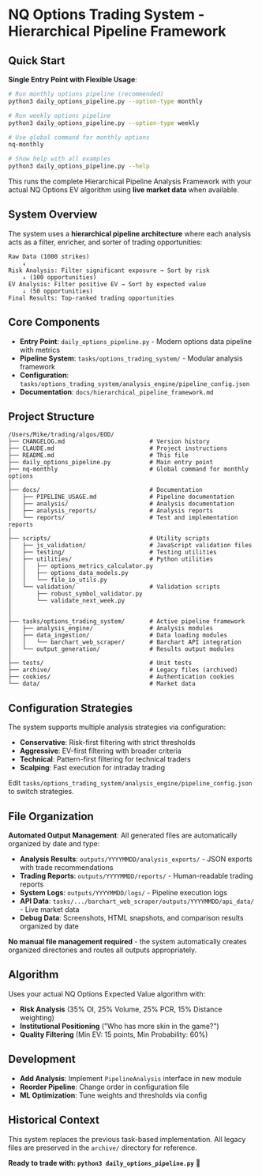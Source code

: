 # NQ Options Trading System - Hierarchical Pipeline Framework

## Quick Start

**Single Entry Point with Flexible Usage**:

```bash
# Run monthly options pipeline (recommended)
python3 daily_options_pipeline.py --option-type monthly

# Run weekly options pipeline  
python3 daily_options_pipeline.py --option-type weekly

# Use global command for monthly options
nq-monthly

# Show help with all examples
python3 daily_options_pipeline.py --help
```

This runs the complete Hierarchical Pipeline Analysis Framework with your actual NQ Options EV algorithm using **live market data** when available.

## System Overview

The system uses a **hierarchical pipeline architecture** where each analysis acts as a filter, enricher, and sorter of trading opportunities:

```
Raw Data (1000 strikes) 
    ↓
Risk Analysis: Filter significant exposure → Sort by risk
    ↓ (100 opportunities)
EV Analysis: Filter positive EV → Sort by expected value  
    ↓ (50 opportunities)
Final Results: Top-ranked trading opportunities
```

## Core Components

- **Entry Point**: `daily_options_pipeline.py` - Modern options data pipeline with metrics
- **Pipeline System**: `tasks/options_trading_system/` - Modular analysis framework
- **Configuration**: `tasks/options_trading_system/analysis_engine/pipeline_config.json`
- **Documentation**: `docs/hierarchical_pipeline_framework.md`

## Project Structure

```
/Users/Mike/trading/algos/EOD/
├── CHANGELOG.md                        # Version history
├── CLAUDE.md                           # Project instructions
├── README.md                           # This file
├── daily_options_pipeline.py           # Main entry point
├── nq-monthly                          # Global command for monthly options
│
├── docs/                               # Documentation
│   ├── PIPELINE_USAGE.md               # Pipeline documentation
│   ├── analysis/                       # Analysis documentation
│   ├── analysis_reports/               # Analysis reports
│   └── reports/                        # Test and implementation reports
│
├── scripts/                            # Utility scripts
│   ├── js_validation/                  # JavaScript validation files
│   ├── testing/                        # Testing utilities
│   ├── utilities/                      # Python utilities
│   │   ├── options_metrics_calculator.py
│   │   ├── options_data_models.py
│   │   └── file_io_utils.py
│   └── validation/                     # Validation scripts
│       ├── robust_symbol_validator.py
│       └── validate_next_week.py
│
│
├── tasks/options_trading_system/       # Active pipeline framework
│   ├── analysis_engine/                # Analysis modules
│   ├── data_ingestion/                 # Data loading modules
│   │   └── barchart_web_scraper/       # Barchart API integration
│   └── output_generation/              # Results output modules
│
├── tests/                              # Unit tests
├── archive/                            # Legacy files (archived)
├── cookies/                            # Authentication cookies
└── data/                               # Market data
```

## Configuration Strategies

The system supports multiple analysis strategies via configuration:

- **Conservative**: Risk-first filtering with strict thresholds
- **Aggressive**: EV-first filtering with broader criteria  
- **Technical**: Pattern-first filtering for technical traders
- **Scalping**: Fast execution for intraday trading

Edit `tasks/options_trading_system/analysis_engine/pipeline_config.json` to switch strategies.

## File Organization

**Automated Output Management**: All generated files are automatically organized by date and type:

- **Analysis Results**: `outputs/YYYYMMDD/analysis_exports/` - JSON exports with trade recommendations  
- **Trading Reports**: `outputs/YYYYMMDD/reports/` - Human-readable trading reports
- **System Logs**: `outputs/YYYYMMDD/logs/` - Pipeline execution logs
- **API Data**: `tasks/.../barchart_web_scraper/outputs/YYYYMMDD/api_data/` - Live market data
- **Debug Data**: Screenshots, HTML snapshots, and comparison results organized by date

**No manual file management required** - the system automatically creates organized directories and routes all outputs appropriately.

## Algorithm

Uses your actual NQ Options Expected Value algorithm with:
- **Risk Analysis** (35% OI, 25% Volume, 25% PCR, 15% Distance weighting)
- **Institutional Positioning** ("Who has more skin in the game?")
- **Quality Filtering** (Min EV: 15 points, Min Probability: 60%)

## Development

- **Add Analysis**: Implement `PipelineAnalysis` interface in new module
- **Reorder Pipeline**: Change order in configuration file
- **ML Optimization**: Tune weights and thresholds via config

## Historical Context

This system replaces the previous task-based implementation. All legacy files are preserved in the `archive/` directory for reference.

**Ready to trade with: `python3 daily_options_pipeline.py`** 🚀